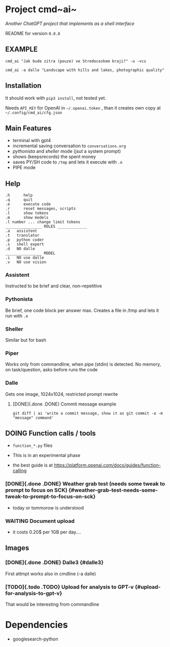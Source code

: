 Project cmd~ai~
===============

*Another ChatGPT project that implements as a shell interface*

README for version `0.0.8`

EXAMPLE
-------

`cmd_ai "Jak bude zitra (pouze) ve Stredoceskem kraji?" -u -vcs`

`cmd_ai -a dalle "Landscape with hills and lakes, photographic quality"`

Installation
------------

It should work with `pip3 install`, not tested yet.

Needs `API_KEY` for OpenAI in `~/.openai.token` , than it creates own
copy at `~/.config/cmd_ai/cfg.json`

Main Features
-------------

-   terminal with gpt4
-   incremental saving conversation to `conversations.org`
-   *pythonista* and *sheller* mode (jsut a system prompt)
-   shows (keepsrecords) the spent money
-   saves PY/SH code to `/tmp` and lets it execute with `.e`
-   PIPE mode

Help
----

``` {.example}
.h      help
.q      quit
.e      execute code
.r      reset messages, scripts
.l      show tokens
.m      show models
.l number ... change limit tokens
________________ ROLES _____________
.a   assistent
.t   translator
.p   python coder
.s   shell expert
.d   NO dalle
________________ MODEL
.i   NO use dalle
.v   NO use vision
```

### Assistent

Instructed to be brief and clear, non-repetitive

### Pythonista

Be brief, one code block per answer max. Creates a file in /tmp and lets
it run with `.e`

### Sheller

Similar but for bash

### Piper

Works only from commandline, when pipe (stdin) is detected. No memory,
on task/question, asks before runs the code

### Dalle

Gets one image, 1024x1024, restricted prompt rewrite

1.  [DONE]{.done .DONE} Commit message example

    ``` {.example}
    git diff | ai 'write a commit message, show it as git commit -a -m "message" command'
    ```

DOING Function calls / tools
----------------------------

-   `function_*.py` files

-   This is in an experimental phase

-   the best guide is at
    <https://platform.openai.com/docs/guides/function-calling>

### [DONE]{.done .DONE} Weather grab test (needs some tweak to prompt to focus on SCK) {#weather-grab-test-needs-some-tweak-to-prompt-to-focus-on-sck}

-   today or tommorow is understood

### WAITING Document upload

-   it costs 0.20\$ per 1GB per day....

Images
------

### [DONE]{.done .DONE} Dalle3 {#dalle3}

First attmpt works also in cmdline (-a dalle)

### [TODO]{.todo .TODO} Upload for analysis to GPT-v {#upload-for-analysis-to-gpt-v}

That would be interesting from commandline

Dependencies
============

-   googlesearch-python
